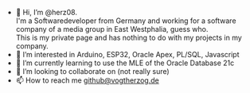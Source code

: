 - 👋 Hi, I’m @herz08.<br> 
      I'm a Softwaredeveloper from Germany and working for a software company of a media group in East Westphalia, guess who.<br>
      This is my private page and has nothing to do with my projects in my company.<br>
- 👀 I’m interested in Arduino, ESP32, Oracle Apex, PL/SQL, Javascript 
- 🌱 I’m currently learning to use the MLE of the Oracle Database 21c
- 💞️ I’m looking to collaborate on (not really sure)
- 📫 How to reach me github@vogtherzog.de

<!---
herz08/herz08 is a ✨ special ✨ repository because its `README.md` (this file) appears on your GitHub profile.
You can click the Preview link to take a look at your changes.
--->
